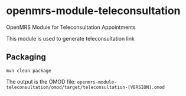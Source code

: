 # openmrs-module-teleconsultation
OpenMRS Module for Teleconsultation Appointments

This module is used to generate teleconsultation link

## Packaging
```mvn clean package```

The output is the OMOD file:
```openmrs-module-teleconsultation/omod/target/teleconsultation-[VERSION].omod```